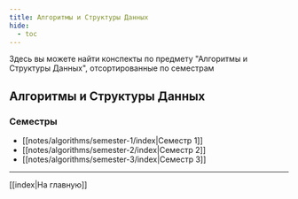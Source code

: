 ```yaml
---
title: Алгоритмы и Структуры Данных
hide: 
  - toc
---
```


Здесь вы можете найти конспекты по предмету "Алгоритмы и Структуры Данных", отсортированные по семестрам

## Алгоритмы и Структуры Данных
### Семестры
- [[notes/algorithms/semester-1/index|Семестр 1]]
- [[notes/algorithms/semester-2/index|Семестр 2]]
- [[notes/algorithms/semester-3/index|Семестр 3]]



---
[[index|На главную]]